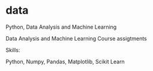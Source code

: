 # data
Python, Data Analysis and Machine Learning 


Data Analysis and Machine Learning Course assigtments

Skills:

Python, Numpy, Pandas, Matplotlib, Scikit Learn
